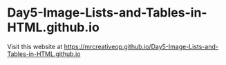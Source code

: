 # Day5-Image-Lists-and-Tables-in-HTML.github.io
Visit this website at https://mrcreativeop.github.io/Day5-Image-Lists-and-Tables-in-HTML.github.io
